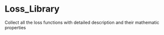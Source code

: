 # Loss_Library
Collect all the loss functions with detailed description and their mathematic properties
